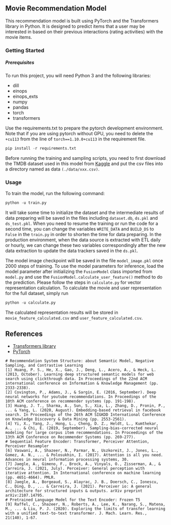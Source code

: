## Movie Recommendation Model
This recommendation model is built using PyTorch and the Transformers library in Python. It is designed to predict items that a user may be interested in based on their previous interactions (rating activities) with the movie items.

### Getting Started
##### Prerequisites
To run this project, you will need Python 3 and the following libraries:
- dill
- einops
- einops_exts
- numpy
- pandas
- torch
- transformers

Use the requirements.txt to prepare the pytorch development environment. Note that if you are using pytorch without GPU, you need to delete the ```+cu113``` from the line of ```torch==1.10.0+cu113``` in the requirement file.  
```python
pip install -r requirements.txt
```

Before running the training and sampling scripts, you need to first download the TMDB dataset used in this model from [Kaggle](https://www.kaggle.com/datasets/rounakbanik/the-movies-dataset) and put the csv files into a directory named as data ```(./data/xxx.csv)```. 

### Usage
To train the model, run the following command:
```python
python -u train.py
```
It will take some time to initialize the dataset and the intermediate results of data preparing will be saved in the files including ```dataset.db```, ```ds.pkl``` and ```ds_test.pkl```. When you need to resume the training or run the code for a second time, you can change the variables ```WRITE_DATA``` and ```BUILD_DS``` to ```False``` in the ```train.py``` in order to shorten the time for data preparing. In the production environment, when the data source is extracted with ETL daily or hourly, we can change these two variables correspondingly after the new data extraction to update the data trackers saved in the ```ds.pkl```. 

The model image checkpoint will be saved in the file ```model_image.pkl``` once 2000 steps of training. To use the model parameters for inference, load the model parameter after initializing the ```FusionModel``` class imported from ```model.py``` and use the ```FusionModel.calculate_user_feature()``` method to do the prediction. Please follow the steps in ```calculate.py``` for vector representation calculation. To calculate the movie and user representation for the full dataset, simply run
```python
python -u calculate.py
```
The calculated representation results will be stored in ```movie_feature_calculated.csv``` and ```user_feature_calculated.csv```. 

## References

- [Transformers library](https://huggingface.co/transformers/)
- [PyTorch](https://pytorch.org/)

```
# Recommendation System Structure: about Semantic Model, Negative Sampling, and Contrastive Learning
[1] Huang, P. S., He, X., Gao, J., Deng, L., Acero, A., & Heck, L. (2013, October). Learning deep structured semantic models for web search using clickthrough data. In Proceedings of the 22nd ACM international conference on Information & Knowledge Management (pp. 2333-2338).
[2] Covington, P., Adams, J., & Sargin, E. (2016, September). Deep neural networks for youtube recommendations. In Proceedings of the 10th ACM conference on recommender systems (pp. 191-198).
[3] Huang, J. T., Sharma, A., Sun, S., Xia, L., Zhang, D., Pronin, P., ... & Yang, L. (2020, August). Embedding-based retrieval in facebook search. In Proceedings of the 26th ACM SIGKDD International Conference on Knowledge Discovery & Data Mining (pp. 2553-2561).
[4] Yi, X., Yang, J., Hong, L., Cheng, D. Z., Heldt, L., Kumthekar, A., ... & Chi, E. (2019, September). Sampling-bias-corrected neural modeling for large corpus item recommendations. In Proceedings of the 13th ACM Conference on Recommender Systems (pp. 269-277).
# Sequential Feature Encoder: Transformer, Perceiver Attention, Perceiver Resampler
[6] Vaswani, A., Shazeer, N., Parmar, N., Uszkoreit, J., Jones, L., Gomez, A. N., ... & Polosukhin, I. (2017). Attention is all you need. Advances in neural information processing systems, 30.
[7] Jaegle, A., Gimeno, F., Brock, A., Vinyals, O., Zisserman, A., & Carreira, J. (2021, July). Perceiver: General perception with iterative attention. In International conference on machine learning (pp. 4651-4664). PMLR.
[8] Jaegle, A., Borgeaud, S., Alayrac, J. B., Doersch, C., Ionescu, C., Ding, D., ... & Carreira, J. (2021). Perceiver io: A general architecture for structured inputs & outputs. arXiv preprint arXiv:2107.14795.
# Pretrained Language Model for the Text Encoder: Frozen T5
[9] Raffel, C., Shazeer, N., Roberts, A., Lee, K., Narang, S., Matena, M., ... & Liu, P. J. (2020). Exploring the limits of transfer learning with a unified text-to-text transformer. J. Mach. Learn. Res., 21(140), 1-67.
```